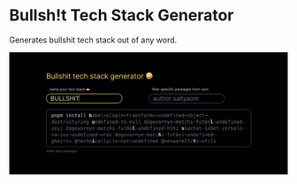 # Bullsh!t Tech Stack Generator

Generates bullshit tech stack out of any word.

![Screenshot](docs/images/sample.png)

